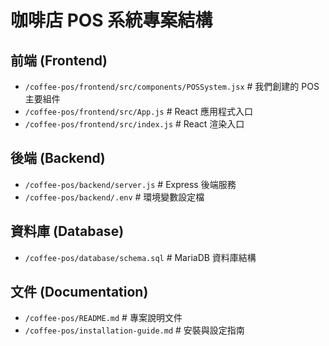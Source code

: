 # 咖啡店 POS 系統專案結構

## 前端 (Frontend)
- `/coffee-pos/frontend/src/components/POSSystem.jsx` # 我們創建的 POS 主要組件 
- `/coffee-pos/frontend/src/App.js` # React 應用程式入口 
- `/coffee-pos/frontend/src/index.js` # React 渲染入口

## 後端 (Backend)
- `/coffee-pos/backend/server.js` # Express 後端服務 
- `/coffee-pos/backend/.env` # 環境變數設定檔

## 資料庫 (Database)
- `/coffee-pos/database/schema.sql` # MariaDB 資料庫結構

## 文件 (Documentation)
- `/coffee-pos/README.md` # 專案說明文件
- `/coffee-pos/installation-guide.md` # 安裝與設定指南
